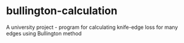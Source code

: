 # bullington-calculation
A university project - program for calculating knife-edge loss for many edges using Bullington method
